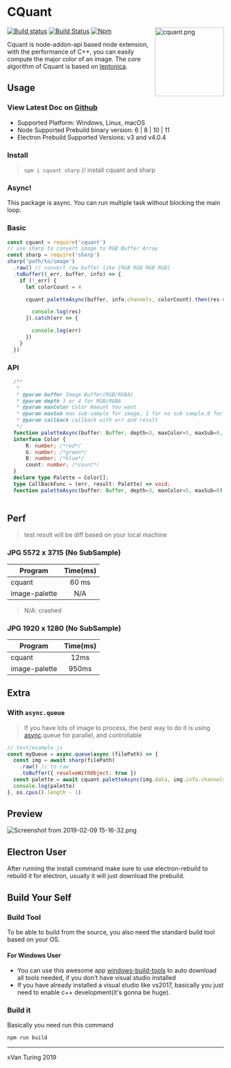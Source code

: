 # CQuant
[![Build status](https://ci.appveyor.com/api/projects/status/gy8vrvnkhrh9tw1s?svg=true)](https://ci.appveyor.com/project/xVanTuring/cquant)
[![Build Status](https://travis-ci.org/xVanTuring/cquant.svg?branch=master)](https://travis-ci.org/xVanTuring/cquant)
[![Npm](https://badge.fury.io/js/cquant.svg)](https://www.npmjs.com/package/cquant)
<img src="https://s2.ax1x.com/2019/04/15/AvpN8g.png" width="160" alt="cquant.png" title="cquant.png" align="right"/>

Cquant is node-addon-api based node extension, with the performance of C++, you can easily compute the major color of an image. The core algorithm of Cquant is based on [leptonica](http://www.leptonica.com).

## Usage
### View Latest Doc on [Github](https://github.com/xVanTuring/cquant)
* Supported Platform: Windows, Linux, macOS
* Node Supported Prebuild binary version: 6 | 8 | 10 | 11
* Electron Prebuild Supported Versions: v3 and v4.0.4
### Install
> `npm i cquant sharp` // install cquant and sharp
### Async!
This package is async. You can run multiple task without blocking the main loop.
### Basic
``` js
const cquant = require('cquant')
// use sharp to convert image to RGB Buffer Array
const sharp = require('sharp')
sharp('path/to/image')
  .raw() // convert raw buffer like [RGB RGB RGB RGB]
  .toBuffer((_err, buffer, info) => {
    if (!_err) {
      let colorCount = 4

      cquant.paletteAsync(buffer, info.channels, colorCount).then(res => {

        console.log(res)
      }).catch(err => {

        console.log(err)
      })
    }
  })
``` 
### API
``` ts  
  /**
   * 
   * @param buffer Image Buffer(RGB/RGBA)
   * @param depth 3 or 4 for RGB/RGBA
   * @param maxColor Color Amount You want
   * @param maxSub max sub-sample for image, 1 for no sub sample,0 for auto, by default it will scale to size of `1000x1000`
   * @param callback callback with err and result
   */
  function paletteAsync(buffer: Buffer, depth=3, maxColor=5, maxSub=0, callback:CallBackFunc): void;
  interface Color {
      R: number; /*red*/
      G: number; /*green*/
      B: number; /*blue*/
      count: number; /*count*/
  }
  declare type Palette = Color[];
  type CallBackFunc = (err, result: Palette) => void;
  function paletteAsync(buffer: Buffer, depth=3, maxColor=5, maxSub=0): Promise<Palette>;
  
```
## Perf
> test result will be diff based on your local machine
### JPG 5572 x 3715 (No SubSample)
| Program       | Time(ms) |
|---------------|:--------:|
| cquant        |   60 ms  |
| image-palette |    N/A   |
> N/A: crashed

### JPG 1920 x 1280 (No SubSample)

| Program       | Time(ms) |
|---------------|:--------:|
| cquant        |   12ms   |
| image-palette |   950ms  |
## Extra
### With `async.queue`
> If you have lots of image to process, the best way to do it is using [async](https://www.npmjs.com/package/async).queue for parallel, and controllable
``` js
// test/example.js
const myQueue = async.queue(async (filePath) => {
  const img = await sharp(filePath)
    .raw() // to raw
    .toBuffer({ resolveWithObject: true })
  const palette = await cquant.paletteAsync(img.data, img.info.channels, 5)
  console.log(palette)
}, os.cpus().length - 1)
```
## Preview
![Screenshot from 2019-02-09 15-16-32.png](https://i.loli.net/2019/02/09/5c5e7e7b42cd2.png)

## Electron User
After running the install command make sure to use electron-rebuild to rebuild it for electron, usually it will just download the prebuild.
## Build Your Self
### Build Tool
To be able to build from the source, you also need the standard build tool based on your OS.
#### For Windows User
* You can use this awesome app [windows-build-tools](https://www.npmjs.com/package/windows-build-tools) to auto download all tools needed, if you don't have visual studio installed
* If you have already installed a visual studio like vs2017, basically you just need to enable c++ development(it's gonna be huge).
### Build it
Basically you need run this command 
``` bash
npm run build
```
---
xVan Turing 2019
